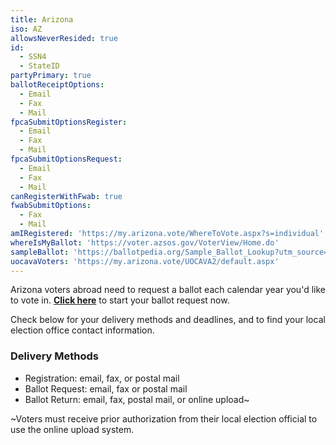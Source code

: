 ```yaml
---
title: Arizona
iso: AZ
allowsNeverResided: true
id:
  - SSN4
  - StateID
partyPrimary: true
ballotReceiptOptions:
  - Email
  - Fax
  - Mail
fpcaSubmitOptionsRegister:
  - Email
  - Fax
  - Mail
fpcaSubmitOptionsRequest:
  - Email
  - Fax
  - Mail
canRegisterWithFwab: true
fwabSubmitOptions:
  - Fax
  - Mail
amIRegistered: 'https://my.arizona.vote/WhereToVote.aspx?s=individual'
whereIsMyBallot: 'https://voter.azsos.gov/VoterView/Home.do'
sampleBallot: 'https://ballotpedia.org/Sample_Ballot_Lookup?utm_source=ballotpedia&utm_campaign=sample_ballot_frontpage'
uocavaVoters: 'https://my.arizona.vote/UOCAVA2/default.aspx'
---
```

Arizona voters abroad need to request a ballot each calendar year you'd like to vote in. [**Click here**](https://www.votefromabroad.org) to start your ballot request now.

Check below for your delivery methods and deadlines, and to find your local election office contact information. 

### Delivery Methods

* Registration: email, fax, or postal mail
* Ballot Request: email, fax or postal mail
* Ballot Return: email, fax, postal mail, or online upload~

~Voters must receive prior authorization from their local election official to use the online upload system.
